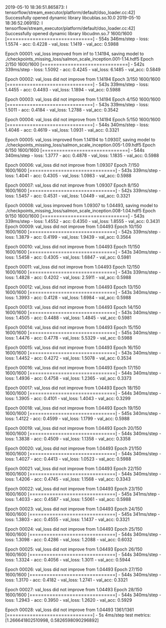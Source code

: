 2019-05-10 18:36:51.865873: I tensorflow/stream_executor/platform/default/dso_loader.cc:42] Successfully opened dynamic library libcublas.so.10.0
2019-05-10 18:36:52.069192: I tensorflow/stream_executor/platform/default/dso_loader.cc:42] Successfully opened dynamic library libcudnn.so.7
1600/1600 [==============================] - 554s 346ms/step - loss: 1.5574 - acc: 0.4228 - val_loss: 1.1419 - val_acc: 0.5988

Epoch 00001: val_loss improved from inf to 1.14194, saving model to ./checkpoints_missing_loss/salmon_scale_inception.001-1.14.hdf5
Epoch 2/150
1600/1600 [==============================] - 542s 339ms/step - loss: 1.5092 - acc: 0.4245 - val_loss: 6.1485 - val_acc: 0.5849

Epoch 00002: val_loss did not improve from 1.14194
Epoch 3/150
1600/1600 [==============================] - 543s 339ms/step - loss: 1.4455 - acc: 0.4493 - val_loss: 1.1894 - val_acc: 0.5988

Epoch 00003: val_loss did not improve from 1.14194
Epoch 4/150
1600/1600 [==============================] - 543s 339ms/step - loss: 1.5011 - acc: 0.4184 - val_loss: 1.2788 - val_acc: 0.3542

Epoch 00004: val_loss did not improve from 1.14194
Epoch 5/150
1600/1600 [==============================] - 544s 340ms/step - loss: 1.4046 - acc: 0.4619 - val_loss: 1.0931 - val_acc: 0.3321

Epoch 00005: val_loss improved from 1.14194 to 1.09307, saving model to ./checkpoints_missing_loss/salmon_scale_inception.005-1.09.hdf5
Epoch 6/150
1600/1600 [==============================] - 544s 340ms/step - loss: 1.3777 - acc: 0.4878 - val_loss: 1.1835 - val_acc: 0.5988

Epoch 00006: val_loss did not improve from 1.09307
Epoch 7/150
1600/1600 [==============================] - 543s 339ms/step - loss: 1.4041 - acc: 0.4305 - val_loss: 1.0983 - val_acc: 0.5988

Epoch 00007: val_loss did not improve from 1.09307
Epoch 8/150
1600/1600 [==============================] - 542s 339ms/step - loss: 1.5457 - acc: 0.4531 - val_loss: 1.0449 - val_acc: 0.3321

Epoch 00008: val_loss improved from 1.09307 to 1.04493, saving model to ./checkpoints_missing_loss/salmon_scale_inception.008-1.04.hdf5
Epoch 9/150
1600/1600 [==============================] - 543s 339ms/step - loss: 1.4552 - acc: 0.4350 - val_loss: 1.8555 - val_acc: 0.3431
Epoch 00009: val_loss did not improve from 1.04493
Epoch 10/150
1600/1600 [==============================] - 542s 339ms/step - loss: 1.3879 - acc: 0.4199 - val_loss: 1.9439 - val_acc: 0.3564

Epoch 00010: val_loss did not improve from 1.04493
Epoch 11/150
1600/1600 [==============================] - 543s 340ms/step - loss: 1.5458 - acc: 0.4305 - val_loss: 1.6847 - val_acc: 0.5981

Epoch 00011: val_loss did not improve from 1.04493
Epoch 12/150
1600/1600 [==============================] - 543s 339ms/step - loss: 1.4828 - acc: 0.4202 - val_loss: 2.5911 - val_acc: 0.5988

Epoch 00012: val_loss did not improve from 1.04493
Epoch 13/150
1600/1600 [==============================] - 543s 340ms/step - loss: 1.3993 - acc: 0.4128 - val_loss: 1.6984 - val_acc: 0.5988

Epoch 00013: val_loss did not improve from 1.04493
Epoch 14/150
1600/1600 [==============================] - 543s 340ms/step - loss: 1.4505 - acc: 0.4488 - val_loss: 1.4845 - val_acc: 0.5981

Epoch 00014: val_loss did not improve from 1.04493
Epoch 15/150
1600/1600 [==============================] - 545s 340ms/step - loss: 1.4476 - acc: 0.4778 - val_loss: 5.5329 - val_acc: 0.5988

Epoch 00015: val_loss did not improve from 1.04493
Epoch 16/150
1600/1600 [==============================] - 543s 340ms/step - loss: 1.4452 - acc: 0.4272 - val_loss: 1.5078 - val_acc: 0.3534

Epoch 00016: val_loss did not improve from 1.04493
Epoch 17/150
1600/1600 [==============================] - 544s 340ms/step - loss: 1.4936 - acc: 0.4758 - val_loss: 1.2365 - val_acc: 0.3373

Epoch 00017: val_loss did not improve from 1.04493
Epoch 18/150
1600/1600 [==============================] - 544s 340ms/step - loss: 1.3905 - acc: 0.4101 - val_loss: 1.4043 - val_acc: 0.3299

Epoch 00018: val_loss did not improve from 1.04493
Epoch 19/150
1600/1600 [==============================] - 545s 340ms/step - loss: 1.4122 - acc: 0.4599 - val_loss: 1.1799 - val_acc: 0.5988

Epoch 00019: val_loss did not improve from 1.04493
Epoch 20/150
1600/1600 [==============================] - 544s 340ms/step - loss: 1.3838 - acc: 0.4509 - val_loss: 1.1358 - val_acc: 0.3358

Epoch 00020: val_loss did not improve from 1.04493
Epoch 21/150
1600/1600 [==============================] - 544s 340ms/step - loss: 1.4027 - acc: 0.4413 - val_loss: 1.0523 - val_acc: 0.5988

Epoch 00021: val_loss did not improve from 1.04493
Epoch 22/150
1600/1600 [==============================] - 544s 340ms/step - loss: 1.4206 - acc: 0.4745 - val_loss: 1.1568 - val_acc: 0.3343

Epoch 00022: val_loss did not improve from 1.04493
Epoch 23/150
1600/1600 [==============================] - 545s 341ms/step - loss: 1.4033 - acc: 0.4587 - val_loss: 1.5061 - val_acc: 0.5988

Epoch 00023: val_loss did not improve from 1.04493
Epoch 24/150
1600/1600 [==============================] - 545s 341ms/step - loss: 1.3803 - acc: 0.4555 - val_loss: 1.1437 - val_acc: 0.3321

Epoch 00024: val_loss did not improve from 1.04493
Epoch 25/150
1600/1600 [==============================] - 544s 340ms/step - loss: 1.3098 - acc: 0.4286 - val_loss: 1.2088 - val_acc: 0.6032

Epoch 00025: val_loss did not improve from 1.04493
Epoch 26/150
1600/1600 [==============================] - 544s 340ms/step - loss: 1.3324 - acc: 0.4056 - val_loss: 1.3011 - val_acc: 0.5944

Epoch 00026: val_loss did not improve from 1.04493
Epoch 27/150
1600/1600 [==============================] - 544s 340ms/step - loss: 1.3170 - acc: 0.4182 - val_loss: 1.2741 - val_acc: 0.3321

Epoch 00027: val_loss did not improve from 1.04493
Epoch 28/150
1600/1600 [==============================] - 544s 340ms/step - loss: 1.2943 - acc: 0.3950 - val_loss: 1.2620 - val_acc: 0.5929

Epoch 00028: val_loss did not improve from 1.04493
1361/1361 [==============================] - 5s 4ms/step
test metrics:[1.266641802510998, 0.5826598090296892]
